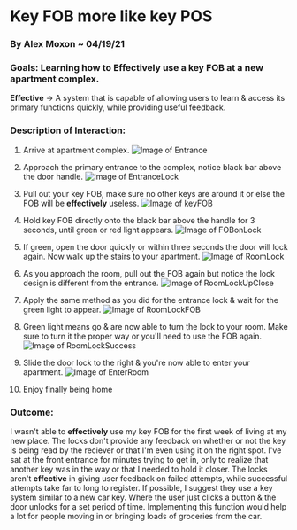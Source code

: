 # Key FOB more like key POS

### By Alex Moxon ~ 04/19/21

### Goals: Learning how to **Effectively** use a key FOB at a new apartment complex.


**Effective** -> A system that is capable of allowing users to learn & access its primary functions quickly, while providing useful feedback.


### Description of Interaction:

1. Arrive at apartment complex.
![Image of Entrance](/ux-portfolio-alexmoxon/assets/Entrance.JPG)


2. Approach the primary entrance to the complex, notice black bar above the door handle.
![Image of EntranceLock](/ux-portfolio-alexmoxon/assets/EntranceLock.JPG)


3. Pull out your key FOB, make sure no other keys are around it or else the FOB will be **effectively** useless.
![Image of keyFOB](/ux-portfolio-alexmoxon/assets/keyFOB.JPG)


4. Hold key FOB directly onto the black bar above the handle for 3 seconds, until green or red light appears.
![Image of FOBonLock](/ux-portfolio-alexmoxon/assets/FOBonLock.JPG)


5. If green, open the door quickly or within three seconds the door will lock again. Now walk up the stairs to your apartment.
![Image of RoomLock](/ux-portfolio-alexmoxon/assets/RoomLock.JPG)


6. As you approach the room, pull out the FOB again but notice the lock design is different from the entrance.
![Image of RoomLockUpClose](/ux-portfolio-alexmoxon/assets/RoomLockUpClose.JPG)


7. Apply the same method as you did for the entrance lock & wait for the green light to appear.
![Image of RoomLockFOB](/ux-portfolio-alexmoxon/assets/RoomLockFOB.JPG)


8. Green light means go & are now able to turn the lock to your room. Make sure to turn it the proper way or you'll need to use the FOB again.
![Image of RoomLockSuccess](/ux-portfolio-alexmoxon/assets/RoomLockSuccess.JPG)


9. Slide the door lock to the right & you're now able to enter your apartment.
![Image of EnterRoom](/ux-portfolio-alexmoxon/assets/EnterRoom.JPG)


10. Enjoy finally being home

### Outcome:
I wasn't able to **effectively** use my key FOB for the first week of living at my new place. The locks don't provide any feedback on whether or not the key is being read by the reciever or that I'm even using it on the right spot. I've sat at the front entrance for minutes trying to get in, only to realize that another key was in the way or that I needed to hold it closer. The locks aren't **effective** in giving user feedback on failed attempts, while successful attempts take far to long to register. If possible, I suggest they use a key system similar to a new car key. Where the user just clicks a button & the door unlocks for a set period of time. Implementing this function would help a lot for people moving in or bringing loads of groceries from the car.
